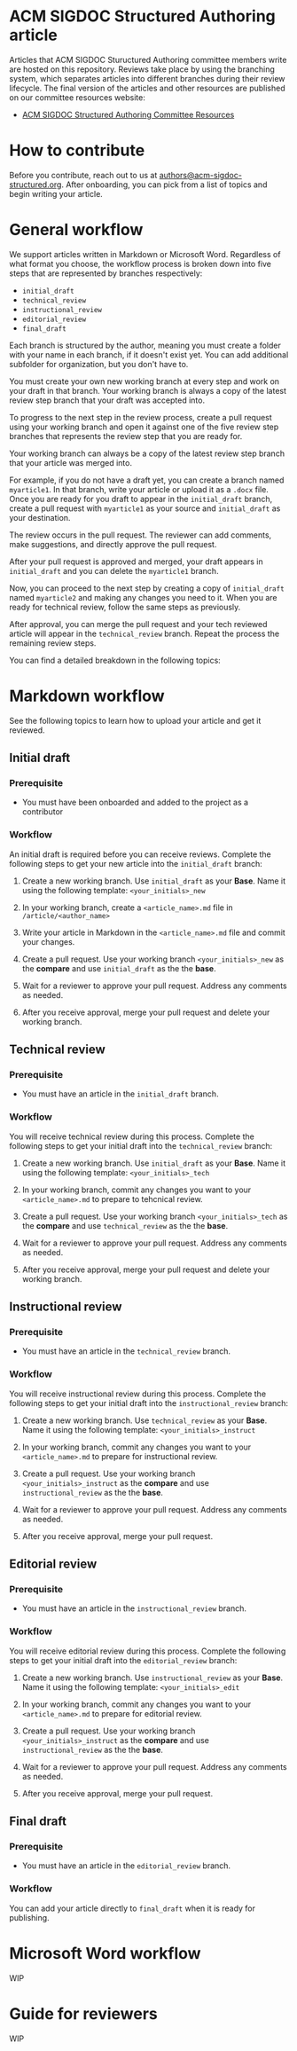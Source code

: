 # ACM SIGDOC Structured Authoring article

Articles that ACM SIGDOC Stuructured Authoring committee members write are hosted on this repository. Reviews take place by using the branching system, which separates articles into different branches during their review lifecycle. The final version of the articles and other resources are published on our committee resources website:

- [ACM SIGDOC Structured Authoring Committee Resources](https://acm-sigdoc-structured.org/index.html)

# How to contribute

Before you contribute, reach out to us at authors@acm-sigdoc-structured.org. After onboarding, you can pick from a list of topics and begin writing your article.

# General workflow

We support articles written in Markdown or Microsoft Word. Regardless of what format you choose, the workflow process is broken down into five steps that are represented by branches respectively:

- `initial_draft`
- `technical_review`
- `instructional_review`
- `editorial_review`
- `final_draft`

Each branch is structured by the author, meaning you must create a folder with your name in each branch, if it doesn't exist yet. You can add additional subfolder for organization, but you don't have to.

You must create your own new working branch at every step and work on your draft in that branch. Your working branch is always a copy of the latest review step branch that your draft was accepted into.

To progress to the next step in the review process, create a pull request using your working branch and open it against one of the five review step branches that represents the review step that you are ready for.

Your working branch can always be a copy of the latest review step branch that your article was merged into.

For example, if you do not have a draft yet, you can create a branch named `myarticle1`. In that branch, write your article or upload it as a `.docx` file. Once you are ready for you draft to appear in the `initial_draft` branch, create a pull request with `myarticle1` as your source and `initial_draft` as your destination.

The review occurs in the pull request. The reviewer can add comments, make suggestions, and directly approve the pull request.

After your pull request is approved and merged, your draft appears in `initial_draft` and you can delete the `myarticle1` branch.

Now, you can proceed to the next step by creating a copy of `initial_draft` named `myarticle2` and making any changes you need to it. When you are ready for technical review, follow the same steps as previously.

After approval, you can merge the pull request and your tech reviewed article will appear in the `technical_review` branch. Repeat the process the remaining review steps.

You can find a detailed breakdown in the following topics:

# Markdown workflow

See the following topics to learn how to upload your article and get it reviewed.

## Initial draft

### Prerequisite

- You must have been onboarded and added to the project as a contributor

### Workflow

An initial draft is required before you can receive reviews. Complete the following steps to get your new article into the `initial_draft` branch:

1. Create a new working branch. Use `initial_draft` as your **Base**. Name it using the following template: `<your_initials>_new`

2. In your working branch, create a `<article_name>.md` file in `/article/<author_name>`

3. Write your article in Markdown in the `<article_name>.md` file and commit your changes.

4. Create a pull request. Use your working branch `<your_initials>_new` as the **compare** and use `initial_draft` as the the **base**.

5. Wait for a reviewer to approve your pull request. Address any comments as needed.

6. After you receive approval, merge your pull request and delete your working branch.

## Technical review

### Prerequisite

- You must have an article in the `initial_draft` branch.

### Workflow

You will receive technical review during this process. Complete the following steps to get your initial draft into the `technical_review` branch:

1. Create a new working branch. Use `initial_draft` as your **Base**. Name it using the following template: `<your_initials>_tech`

2. In your working branch, commit any changes you want to your `<article_name>.md` to prepare to tehcnical review.

3. Create a pull request. Use your working branch `<your_initials>_tech` as the **compare** and use `technical_review` as the the **base**.

4. Wait for a reviewer to approve your pull request. Address any comments as needed.

5. After you receive approval, merge your pull request and delete your working branch.

## Instructional review

### Prerequisite

- You must have an article in the `technical_review` branch.

### Workflow

You will receive instructional review during this process. Complete the following steps to get your initial draft into the `instructional_review` branch:

1. Create a new working branch. Use `technical_review` as your **Base**. Name it using the following template: `<your_initials>_instruct`

2. In your working branch, commit any changes you want to your `<article_name>.md` to prepare for instructional review.

3. Create a pull request. Use your working branch `<your_initials>_instruct` as the **compare** and use `instructional_review` as the the **base**.

4. Wait for a reviewer to approve your pull request. Address any comments as needed.

5. After you receive approval, merge your pull request.

## Editorial review

### Prerequisite

- You must have an article in the `instructional_review` branch.

### Workflow

You will receive editorial review during this process. Complete the following steps to get your initial draft into the `editorial_review` branch:

1. Create a new working branch. Use `instructional_review` as your **Base**. Name it using the following template: `<your_initials>_edit`

2. In your working branch, commit any changes you want to your `<article_name>.md` to prepare for editorial review.

3. Create a pull request. Use your working branch `<your_initials>_instruct` as the **compare** and use `instructional_review` as the the **base**.

4. Wait for a reviewer to approve your pull request. Address any comments as needed.

5. After you receive approval, merge your pull request.

## Final draft

### Prerequisite

- You must have an article in the `editorial_review` branch.

### Workflow

You can add your article directly to `final_draft` when it is ready for publishing.

# Microsoft Word workflow

WIP

# Guide for reviewers

WIP

